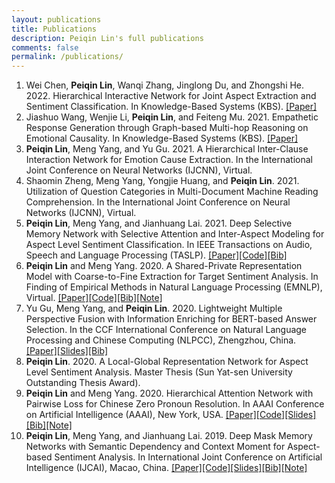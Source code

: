 ```yaml
---
layout: publications
title: Publications
description: Peiqin Lin's full publications
comments: false
permalink: /publications/
---
```


1. Wei Chen, **Peiqin Lin**, Wanqi Zhang, Jinglong Du, and Zhongshi He. 2022. Hierarchical Interactive Network for Joint Aspect Extraction and Sentiment Classification. In Knowledge-Based Systems (KBS). [[Paper]](https://www.sciencedirect.com/science/article/abs/pii/S095070512200925X)
2. Jiashuo Wang, Wenjie Li, **Peiqin Lin**, and Feiteng Mu. 2021. Empathetic Response Generation through Graph-based Multi-hop Reasoning on Emotional Causality. In Knowledge-Based Systems (KBS). [[Paper]](https://www.sciencedirect.com/science/article/abs/pii/S0950705121008091)
3. **Peiqin Lin**, Meng Yang, and Yu Gu. 2021. A Hierarchical Inter-Clause Interaction Network for Emotion Cause Extraction. In the International Joint Conference on Neural Networks (IJCNN), Virtual.
4. Shaomin Zheng, Meng Yang, Yongjie Huang, and **Peiqin Lin**. 2021. Utilization of Question Categories in Multi-Document Machine Reading Comprehension. In the International Joint Conference on Neural Networks (IJCNN), Virtual.
5. **Peiqin Lin**, Meng Yang, and Jianhuang Lai. 2021. Deep Selective Memory Network with Selective Attention and Inter-Aspect Modeling for Aspect Level Sentiment Classification. In IEEE Transactions on Audio, Speech and Language Processing (TASLP). [[Paper]](https://ieeexplore.ieee.org/document/9352558)[[Code]](https://github.com/lpq29743/DSMN-SAIM)[[Bib]](assets/file/TASLP21-DSMN-SAIM.txt)
6. **Peiqin Lin** and Meng Yang. 2020. A Shared-Private Representation Model with Coarse-to-Fine Extraction for Target Sentiment Analysis. In Finding of Empirical Methods in Natural Language Processing (EMNLP), Virtual. [[Paper]](https://www.aclweb.org/anthology/2020.findings-emnlp.382.pdf)[[Code]](https://github.com/lpq29743/SPRM)[[Bib]](assets/files/EMNLP20-SPRM.txt)[[Note]](https://zhuanlan.zhihu.com/p/268419578)
7. Yu Gu, Meng Yang, and **Peiqin Lin**. 2020. Lightweight Multiple Perspective Fusion with Information Enriching for BERT-based Answer Selection. In the CCF International Conference on Natural Language Processing and Chinese Computing (NLPCC), Zhengzhou, China. [[Paper]](https://link.springer.com/chapter/10.1007/978-3-030-60450-9_43)[[Slides]](assets/files/NLPCC20-Gu.pdf)[[Bib]](assets/file/NLPCC20-Gu.txt)
8. **Peiqin Lin**. 2020. A Local-Global Representation Network for Aspect Level Sentiment Analysis. Master Thesis (Sun Yat-sen University Outstanding Thesis Award).
9. **Peiqin Lin** and Meng Yang. 2020. Hierarchical Attention Network with Pairwise Loss for Chinese Zero Pronoun Resolution. In AAAI Conference on Artificial Intelligence (AAAI), New York, USA. [[Paper]](https://ojs.aaai.org//index.php/AAAI/article/view/6352)[[Code]](https://github.com/lpq29743/HAN-PL)[[Slides]](assets/files/AAAI20-HAN-PL.pdf)[[Bib]](assets/files/AAAI20-HAN-PL.txt)[[Note]](https://zhuanlan.zhihu.com/p/151387067)
10. **Peiqin Lin**, Meng Yang, and Jianhuang Lai. 2019. Deep Mask Memory Networks with Semantic Dependency and Context Moment for Aspect-based Sentiment Analysis. In International Joint Conference on Artificial Intelligence (IJCAI), Macao, China. [[Paper]](https://www.ijcai.org/Proceedings/2019/0707.pdf)[[Code]](https://github.com/lpq29743/DMMN-SDCM)[[Slides]](assets/files/IJCAI19-DMMN-SDCM.pdf)[[Bib]](assets/files/IJCAI19-DMMN-SDCM.txt)[[Note]](https://zhuanlan.zhihu.com/p/150462314)

